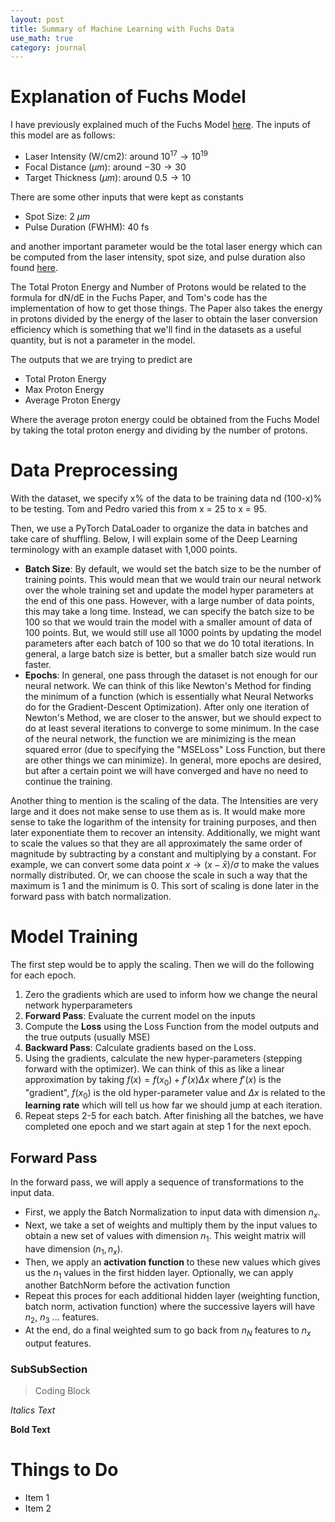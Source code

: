 ```yaml
---
layout: post
title: Summary of Machine Learning with Fuchs Data
use_math: true
category: journal
---
```



# Explanation of Fuchs Model

I have previously explained much of the Fuchs Model [here](https://ronak-n-desai.github.io/osunotebook/22sum5/). The inputs of this model are as follows: 

- Laser Intensity (W/cm2): around $10^{17} \rightarrow 10^{19}$
- Focal Distance ($\mu m$): around $-30 \rightarrow 30$
- Target Thickness ($\mu m$): around $0.5 \rightarrow 10$

There are some other inputs that were kept as constants

- Spot Size: 2 $\mu m$
- Pulse Duration (FWHM): 40 fs

and another important parameter would be the total laser energy which can be computed from the laser intensity, spot size, and pulse duration also found [here](https://ronak-n-desai.github.io/osunotebook/22sum5/). 

The Total Proton Energy and Number of Protons would be related to the formula for dN/dE in the Fuchs Paper, and Tom's code has the implementation of how to get those things. The Paper also takes the energy in protons divided by the energy of the laser to obtain the laser conversion efficiency which is something that we'll find in the datasets as a useful quantity, but is not a parameter in the model. 

The outputs that we are trying to predict are 

- Total Proton Energy
- Max Proton Energy
- Average Proton Energy 

Where the average proton energy could be obtained from the Fuchs Model by taking the total proton energy and dividing by the number of protons. 

# Data Preprocessing

With the dataset, we specify x% of the data to be training data nd (100-x)% to be testing. Tom and Pedro varied this from x = 25 to x = 95.

Then, we use a PyTorch DataLoader to organize the data in batches and take care of shuffling. Below, I will explain some of the Deep Learning terminology with an example dataset with 1,000 points. 

- **Batch Size**: By default, we would set the batch size to be the number of training points. This would mean that we would train our neural network over the whole training set and update the model hyper parameters at the end of this one pass. However, with a large number of data points, this may take a long time. Instead, we can specify the batch size to be 100 so that we would train the model with a smaller amount of data of 100 points. But, we would still use all 1000 points by updating the model parameters after each batch of 100 so that we do 10 total iterations. In general, a large batch size is better, but a smaller batch size would run faster.
- **Epochs**: In general, one pass through the dataset is not enough for our neural network. We can think of this like Newton's Method for finding the minimum of a function (which is essentially what Neural Networks do for the Gradient-Descent Optimization). After only one iteration of Newton's Method, we are closer to the answer, but we should expect to do at least several iterations to converge to some minimum. In the case of the neural network, the function we are minimizing is the mean squared error (due to specifying the "MSELoss" Loss Function, but there are other things we can minimize). In general, more epochs are desired, but after a certain point we will have converged and have no need to continue the training.

Another thing to mention is the scaling of the data. The Intensities are very large and it does not make sense to use them as is. It would make more sense to take the logarithm of the intensity for training purposes, and then later exponentiate them to recover an intensity. Additionally, we might want to scale the values so that they are all approximately the same order of magnitude by subtracting by a constant and multiplying by a constant. For example, we can convert some data point $x \rightarrow (x - \bar{x})/\sigma$ to make the values normally distributed. Or, we can choose the scale in such a way that the maximum is 1 and the minimum is 0. This sort of scaling is done later in the forward pass with batch normalization.

# Model Training

The first step would be to apply the scaling. Then we will do the following for each epoch. 

1. Zero the gradients which are used to inform how we change the neural network hyperparameters
2. **Forward Pass**: Evaluate the current model on the inputs
3. Compute the **Loss** using the Loss Function from the model outputs and the true outputs (usually MSE)
4. **Backward Pass**: Calculate gradients based on the Loss. 
5. Using the gradients, calculate the new hyper-parameters (stepping forward with the optimizer). We can think of this as like a linear approximation by taking $f(x) = f(x_0) + f'(x) \Delta x$ where $f'(x)$ is the "gradient", $f(x_0)$ is the old hyper-parameter value and $\Delta x$ is related to the **learning rate** which will tell us how far we should jump at each iteration. 
6. Repeat steps 2-5 for each batch. After finishing all the batches, we have completed one epoch and we start again at step 1 for the next epoch.

## Forward Pass

In the forward pass, we will apply a sequence of transformations to the input data. 

- First, we apply the Batch Normalization to input data with dimension $n_x$. 
- Next, we take a set of weights and multiply them by the input values to obtain a new set of values with dimension $n_1$. This weight matrix will have dimension $(n_1, n_x)$. 
- Then, we apply an **activation function** to these new values which gives us the $n_1$ values in the first hidden layer. Optionally, we can apply another BatchNorm before the activation function
- Repeat this proces for each additional hidden layer (weighting function, batch norm, activation function) where the successive layers will have $n_2$, $n_3$ ... features. 
- At the end, do a final weighted sum to go back from $n_N$ features to $n_x$ output features.








### SubSubSection 

> Coding Block

*Italics Text* 

**Bold Text**

# Things to Do
- Item 1
- Item 2
